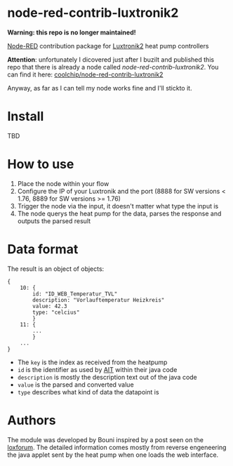 node-red-contrib-luxtronik2
========================

**Warning: this repo is no longer maintained!**

[Node-RED][1] contribution package for [Luxtronik2][2] heat pump controllers

**Attention**: unfortunately I dicovered just after I buzilt and published this repo that there is already a node called *node-red-contrib-luxtronik2*. You can find it here: [coolchip/node-red-contrib-luxtronik2](https://github.com/coolchip/node-red-contrib-luxtronik2)

Anyway, as far as I can tell my node works fine and I'll stickto it.

# Install

TBD

# How to use

1. Place the node within your flow
2. Configure the IP of your Luxtronik and the port (8888 for SW versions < 1.76, 8889 for SW versions >= 1.76)
3. Trigger the node via the input, it doesn't matter what type the input is
4. The node querys the heat pump for the data, parses the response and outputs the parsed result

# Data format

The result is an object of objects:

```
{
    10: {
        id: "ID_WEB_Temperatur_TVL"
        description: "Vorlauftemperatur Heizkreis"
        value: 42.3
        type: "celcius"
        }
    11: {
        ...
        }
    ...
}
```

- The `key` is the index as received from the heatpump
- `id` is the identifier as used by [AIT][3] within their java code
- `description` is mostly the description text out of the java code
- `value` is the parsed and converted value
- `type` describes what kind of data the datapoint is 

# Authors

The module was developed by Bouni inspired by a post seen on the [loxforum][4].
The detailed information comes mostly from reverse engeneering the java applet sent by the heat pump when one loads the web interface.


[1]:https://nodered.org
[2]:http://www.alpha-innotec.ch/fileadmin/content/downloads/Lux_Fachhandwerker_de.pdf
[3]:http://www.alpha-innotec.ch
[4]:http://loxforum.com

